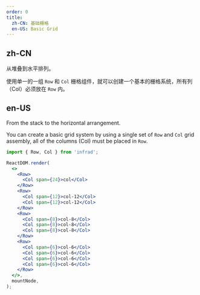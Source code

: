 ```yaml
---
order: 0
title:
  zh-CN: 基础栅格
  en-US: Basic Grid
---
```


## zh-CN

从堆叠到水平排列。

使用单一的一组 `Row` 和 `Col` 栅格组件，就可以创建一个基本的栅格系统，所有列（Col）必须放在 `Row` 内。

## en-US

From the stack to the horizontal arrangement.

You can create a basic grid system by using a single set of `Row` and `Col` grid assembly, all of the columns (Col) must be placed in `Row`.

```jsx
import { Row, Col } from 'infrad';

ReactDOM.render(
  <>
    <Row>
      <Col span={24}>col</Col>
    </Row>
    <Row>
      <Col span={12}>col-12</Col>
      <Col span={12}>col-12</Col>
    </Row>
    <Row>
      <Col span={8}>col-8</Col>
      <Col span={8}>col-8</Col>
      <Col span={8}>col-8</Col>
    </Row>
    <Row>
      <Col span={6}>col-6</Col>
      <Col span={6}>col-6</Col>
      <Col span={6}>col-6</Col>
      <Col span={6}>col-6</Col>
    </Row>
  </>,
  mountNode,
);
```
